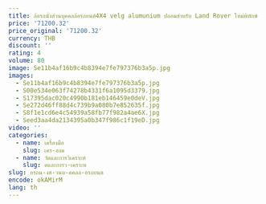 ```yaml
---
title: ล้อรถนั่งส่วนบุคคลล้อรถยนต์4X4 velg alumunium ปลอมสำหรับ Land Rover ใหม่พิทักษ์ L663ออฟโรด OCTA 2025
price: '71200.32'
price_original: '71200.32'
currency: THB
discount: ''
rating: 4
volume: 80
image: Se11b4af16b9c4b8394e7fe797376b3a5p.jpg
images:
  - Se11b4af16b9c4b8394e7fe797376b3a5p.jpg
  - S00e534e063f74278b4331f6a1095d3379.jpg
  - S17395dac020c4990b181eb146459e0deV.jpg
  - Se272d46ff88d4c739b9a080b7e852635f.jpg
  - S8f1e1cd6e4c54939a58fb77f982a4ae6X.jpg
  - Seed3aa4da2134395a0b347f986c1f19eD.jpg
video: ''
categories:
  - name: เครื่องมือ
    slug: เคร-องม
  - name: วัดและการวิเคราะห์
    slug: ดและการว-เคราะห
slug: อรถน-งส-วนบ-คคลล-อรถยนต
encode: okAMirM
lang: th
---
```

  